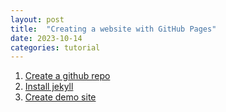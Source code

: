 ```yaml
---
layout: post
title:  "Creating a website with GitHub Pages"
date: 2023-10-14
categories: tutorial
---
```


1. [Create a github repo](https://docs.github.com/en/pages/getting-started-with-github-pages/creating-a-github-pages-site)
2. [Install jekyll](https://jekyllrb.com/docs/installation/macos/)
3. [Create demo site](https://docs.github.com/en/pages/setting-up-a-github-pages-site-with-jekyll/creating-a-github-pages-site-with-jekyll)